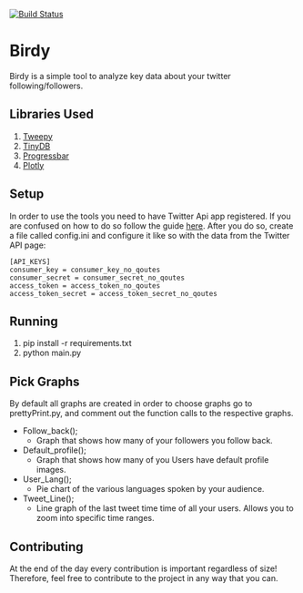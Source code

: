 [![Build Status](https://travis-ci.com/gregyjames/Birdy.svg?token=TAMu6qDfByKbi2gkRs9d&branch=master)](https://travis-ci.com/gregyjames/Birdy)

# Birdy
Birdy is a simple tool to analyze key data about your twitter following/followers.

## Libraries Used
1. [Tweepy](https://github.com/tweepy/tweepy)
2. [TinyDB](https://github.com/msiemens/tinydb)
3. [Progressbar](https://pypi.python.org/pypi/progressbar2)
4. [Plotly](https://plot.ly/python/)

## Setup
In order to use the tools you need to have Twitter Api app registered. If you are confused on how to do so follow the guide [here](https://iag.me/socialmedia/how-to-create-a-twitter-app-in-8-easy-steps/). After you do so, create a file called config.ini and configure it like so with the data from the Twitter API page:

```
[API_KEYS]
consumer_key = consumer_key_no_qoutes
consumer_secret = consumer_secret_no_qoutes
access_token = access_token_no_qoutes
access_token_secret = access_token_secret_no_qoutes
```

## Running
1. pip install -r requirements.txt
2. python main.py

## Pick Graphs
By default all graphs are created in order to choose graphs go to prettyPrint.py, and comment out the function calls to the respective graphs.

- Follow_back();
  - Graph that shows how many of your followers you follow back.
- Default_profile();
  - Graph that shows how many of you Users have default profile images.
- User_Lang();
  - Pie chart of the various languages spoken by your audience.
- Tweet_Line();
  - Line graph of the last tweet time time of all your users. Allows you to zoom into specific time ranges.

## Contributing
At the end of the day every contribution is important regardless of size! Therefore, feel free to contribute to the project in any way that you can.
